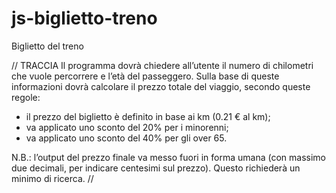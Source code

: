 # js-biglietto-treno
Biglietto del treno


// TRACCIA
Il programma dovrà chiedere all’utente il numero di chilometri che vuole percorrere e l’età del passeggero. Sulla base di queste informazioni dovrà calcolare il prezzo totale del viaggio, secondo queste regole:

- il prezzo del biglietto è definito in base ai km (0.21 € al km);
- va applicato uno sconto del 20% per i minorenni;
- va applicato uno sconto del 40% per gli over 65.

N.B.: l’output del prezzo finale va messo fuori in forma umana (con massimo due decimali, per indicare centesimi sul prezzo). Questo richiederà un minimo di ricerca.
//